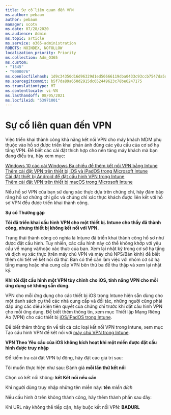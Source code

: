 ```yaml
---
title: Sự cố liên quan đến VPN
ms.author: pebaum
author: pebaum
manager: scotv
ms.date: 07/28/2020
ms.audience: Admin
ms.topic: article
ms.service: o365-administration
ROBOTS: NOINDEX, NOFOLLOW
localization_priority: Priority
ms.collection: Adm_O365
ms.custom:
- "1545"
- "9000076"
ms.openlocfilehash: 1d9c34350d16d96329d1ed56666119dba0433c93ccb7547da5dba4894531e1b4
ms.sourcegitcommit: b5f7da89a650d2915dc652449623c78be6247175
ms.translationtype: MT
ms.contentlocale: vi-VN
ms.lasthandoff: 08/05/2021
ms.locfileid: "53971001"
---
```

# <a name="vpn-related-issues"></a>Sự cố liên quan đến VPN

Việc triển khai thành công khả năng kết nối VPN cho máy khách MDM phụ thuộc vào hồ sơ được triển khai phản ánh đúng các yêu cầu của cơ sở hạ tầng VPN. Để biết các cài đặt thích hợp cho nền tảng máy khách mà bạn đang điều tra, hãy xem mục: 

[Windows 10 các cài Windows Ba chiều để thêm kết nối VPN bằng Intune](https://docs.microsoft.com/intune/vpn-settings-windows-10)  
[Thêm cài đặt VPN trên thiết bị iOS và iPadOS trong Microsoft Intune](https://docs.microsoft.com/intune/vpn-settings-ios)  
[Cài đặt thiết bị Android để đặt cấu hình VPN trong Intune](https://docs.microsoft.com/intune/vpn-settings-android)  
[Thêm cài đặt VPN trên thiết bị macOS trong Microsoft Intune](https://docs.microsoft.com/mem/intune/configuration/vpn-settings-macos)

Nếu hồ sơ VPN của bạn sử dụng xác thực dựa trên chứng chỉ, hãy đảm bảo rằng hồ sơ chứng chỉ gốc và chứng chỉ xác thực khách được liên kết với hồ sơ VPN đều được triển khai thành công.

**Sự cố Thường gặp**

**Tôi đã triển khai cấu hình VPN cho một thiết bị. Intune cho thấy đã thành công, nhưng thiết bị không kết nối với VPN.**

Trạng thái thành công có nghĩa là Intune đã triển khai thành công hồ sơ như được đặt cấu hình. Tuy nhiên, các cấu hình này có thể không khớp với yêu cầu về mạng và/hoặc xác thực của bạn. Xem lại nhật ký trong cơ sở hạ tầng và dịch vụ xác thực (trên máy chủ VPN và máy chủ NPS/Bán kính) để biết thêm chi tiết về kết nối đã thử. Bạn có thể cần làm việc với nhóm cơ sở hạ tầng mạng hoặc nhà cung cấp VPN bên thứ ba để thu thập và xem lại nhật ký.

**Khi tôi đặt cấu hình một VPN tùy chỉnh cho iOS, tính năng VPN cho mỗi ứng dụng sẽ không sẵn dùng.**

VPN cho mỗi ứng dụng cho các thiết bị iOS trong Intune hiện sẵn dùng cho một danh sách cụ thể các nhà cung cấp và đối tác, những người cũng phải đáp ứng các điều kiện tiên quyết của chứng chỉ trước khi đặt cấu hình VPN cho mỗi ứng dụng. Để biết thêm thông tin, xem mục Thiết lập Mạng Riêng Ảo (VPN) cho các thiết bị [iOS/iPadOS trong Intune](https://docs.microsoft.com/intune/vpn-setting-configure-per-app). 

Để biết thêm thông tin về tất cả các loại kết nối VPN trong Intune, xem mục Tạo cấu hình VPN để kết nối với [máy chủ VPN trong Intune](https://docs.microsoft.com/intune/vpn-settings-configure).  

**VPN Theo Yêu cầu của iOS không kích hoạt khi một miền được đặt cấu hình được truy nhập**

Để kiểm tra cài đặt VPN tự động, hãy đặt các giá trị sau:

Tôi muốn thực hiện như sau: Đánh giá **mỗi lần thử kết nối** 

Chọn có kết nối không: **kết Kết nối nếu cần**

Khi người dùng truy nhập những tên miền này: **tên** *miền đích*

Nếu cấu hình ở trên không thành công, hãy thêm thành phần sau đây:

Khi URL này không thể tiếp cận, hãy buộc kết nối VPN: **BADURL**